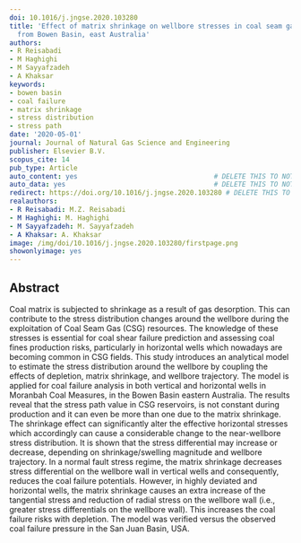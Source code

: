 ```yaml
---
doi: 10.1016/j.jngse.2020.103280
title: 'Effect of matrix shrinkage on wellbore stresses in coal seam gas: An example
  from Bowen Basin, east Australia'
authors:
- R Reisabadi
- M Haghighi
- M Sayyafzadeh
- A Khaksar
keywords:
- bowen basin
- coal failure
- matrix shrinkage
- stress distribution
- stress path
date: '2020-05-01'
journal: Journal of Natural Gas Science and Engineering
publisher: Elsevier B.V.
scopus_cite: 14
pub_type: Article
auto_content: yes                                  # DELETE THIS TO NOT AUTO GENERATE CONTENT
auto_data: yes                                     # DELETE THIS TO NOT AUTO GENERATE METADATA
redirect: https://doi.org/10.1016/j.jngse.2020.103280 # DELETE THIS TO NOT REDIRECT
realauthors:
- R Reisabadi: M.Z. Reisabadi
- M Haghighi: M. Haghighi
- M Sayyafzadeh: M. Sayyafzadeh
- A Khaksar: A. Khaksar
image: /img/doi/10.1016/j.jngse.2020.103280/firstpage.png
showonlyimage: yes
---
```



## Abstract
Coal matrix is subjected to shrinkage as a result of gas desorption. This can contribute to the stress distribution changes around the wellbore during the exploitation of Coal Seam Gas (CSG) resources. The knowledge of these stresses is essential for coal shear failure prediction and assessing coal fines production risks, particularly in horizontal wells which nowadays are becoming common in CSG fields. This study introduces an analytical model to estimate the stress distribution around the wellbore by coupling the effects of depletion, matrix shrinkage, and wellbore trajectory. The model is applied for coal failure analysis in both vertical and horizontal wells in Moranbah Coal Measures, in the Bowen Basin eastern Australia. The results reveal that the stress path value in CSG reservoirs, is not constant during production and it can even be more than one due to the matrix shrinkage. The shrinkage effect can significantly alter the effective horizontal stresses which accordingly can cause a considerable change to the near-wellbore stress distribution. It is shown that the stress differential may increase or decrease, depending on shrinkage/swelling magnitude and wellbore trajectory. In a normal fault stress regime, the matrix shrinkage decreases stress differential on the wellbore wall in vertical wells and consequently, reduces the coal failure potentials. However, in highly deviated and horizontal wells, the matrix shrinkage causes an extra increase of the tangential stress and reduction of radial stress on the wellbore wall (i.e., greater stress differentials on the wellbore wall). This increases the coal failure risks with depletion. The model was verified versus the observed coal failure pressure in the San Juan Basin, USA.
